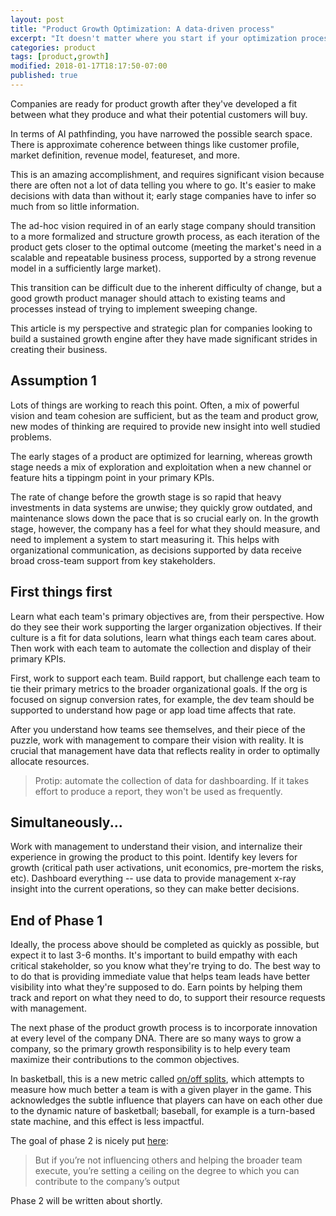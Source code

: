 ```yaml
---
layout: post
title: "Product Growth Optimization: A data-driven process"
excerpt: "It doesn't matter where you start if your optimization process is efficient."
categories: product
tags: [product,growth]
modified: 2018-01-17T18:17:50-07:00
published: true
---
```

Companies are ready for product growth after they've developed a fit between what they produce and what their potential customers will buy.

In terms of AI pathfinding, you have narrowed the possible search space.  There is approximate coherence between things like customer profile, market definition, revenue model, featureset, and more.

This is an amazing accomplishment, and requires significant vision because there are often not a lot of data telling you where to go.  It's easier to make decisions with data than without it; early stage companies have to infer so much from so little information.

The ad-hoc vision required in of an early stage company should transition to a more formalized and structure growth process, as each iteration of the product gets closer to the optimal outcome (meeting the market's need in a scalable and repeatable business process, supported by a strong revenue model in a sufficiently large market).

This transition can be difficult due to the inherent difficulty of change, but a good growth product manager should attach to existing teams and processes instead of trying to implement sweeping change.

This article is my perspective and strategic plan for companies looking to build a sustained growth engine after they have made significant strides in creating their business.

## Assumption 1
Lots of things are working to reach this point.  Often, a mix of powerful vision and team cohesion are sufficient, but as the team and product grow, new modes of thinking are required to provide new insight into well studied problems.

The early stages of a product are optimized for learning, whereas growth stage needs a mix of exploration and exploitation when a new channel or feature hits a tippingm point in your primary KPIs.

The rate of change before the growth stage is so rapid that heavy investments in data systems are unwise; they quickly grow outdated, and maintenance slows down the pace that is so crucial early on.  In the growth stage, however, the company has a feel for what they should measure, and need to implement a system to start measuring it.  This helps with organizational communication, as decisions supported by data receive broad cross-team support from key stakeholders.

## First things first
Learn what each team's primary objectives are, from their perspective.  How do they see their work supporting the larger organization objectives.  If their culture is a fit for data solutions, learn what things each team cares about.  Then work with each team to automate the collection and display of their primary KPIs.

First, work to support each team.  Build rapport, but challenge each team to tie their primary metrics to the broader organizational goals.  If the org is focused on signup conversion rates, for example, the dev team should be supported to understand how page or app load time affects that rate.

After you understand how teams see themselves, and their piece of the puzzle, work with management to compare their vision with reality.  It is crucial that management have data that reflects reality in order to optimally allocate resources.

<blockquote>Protip: automate the collection of data for dashboarding.  If it takes effort to produce a report, they won't be used as frequently.</blockquote>

## Simultaneously...
Work with management to understand their vision, and internalize their experience in growing the product to this point.  Identify key levers for growth (critical path user activations, unit economics, pre-mortem the risks, etc).  Dashboard everything -- use data to provide management x-ray insight into the current operations, so they can make better decisions.

## End of Phase 1
Ideally, the process above should be completed as quickly as possible, but expect it to last 3-6 months.  It's important to build empathy with each critical stakeholder, so you know what they're trying to do.  The best way to to do that is providing immediate value that helps team leads have better visibility into what they're supposed to do.  Earn points by helping them track and report on what they need to do, to support their resource requests with management.

The next phase of the product growth process is to incorporate innovation at every level of the company DNA.  There are so many ways to grow a company, so the primary growth responsibility is to help every team maximize their contributions to the common objectives.

In basketball, this is a new metric called [on/off splits](https://lianza.org/blog/2018/01/21/fellow-engineers-this-is-where-your-money-comes-from/), which attempts to measure how much better a team is with a given player in the game.  This acknowledges the subtle influence that players can have on each other due to the dynamic nature of basketball; baseball, for example is a turn-based state machine, and this effect is less impactful.

The goal of phase 2 is nicely put [here](https://lianza.org/blog/2018/01/21/fellow-engineers-this-is-where-your-money-comes-from/):
<blockquote>But if you’re not influencing others and helping the broader team execute, you’re setting a ceiling on the degree to which you can contribute to the company’s output</blockquote>

Phase 2 will be written about shortly.